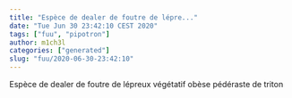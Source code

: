 ```yaml
---
title: "Espèce de dealer de foutre de lépre..."
date: "Tue Jun 30 23:42:10 CEST 2020"
tags: ["fuu", "pipotron"]
author: m1ch3l
categories: ["generated"]
slug: "fuu/2020-06-30-23:42:10"
---
```


Espèce de dealer de foutre de lépreux végétatif obèse pédéraste de triton
